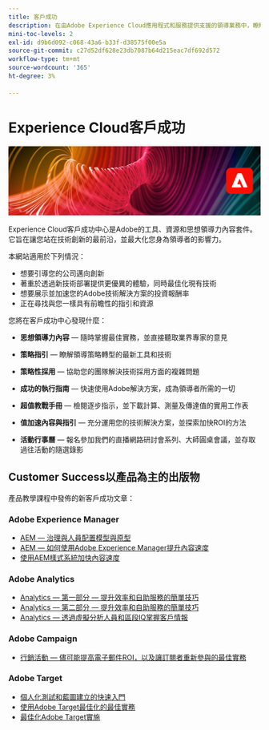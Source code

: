 ```yaml
---
title: 客戶成功
description: 在由Adobe Experience Cloud應用程式和服務提供支援的領導業務中，瞭解成功所需的策略及思維領導力。 解鎖工具，讓您建立路線圖並建立有效率的團隊。
mini-toc-levels: 2
exl-id: d9b6d092-c068-43a6-b33f-d38575f00e5a
source-git-commit: c27d52df628e23db7087b64d215eac7df692d572
workflow-type: tm+mt
source-wordcount: '365'
ht-degree: 3%

---
```


# Experience Cloud客戶成功

![橫幅](assets/experience-cloud-banner-3.png)

Experience Cloud客戶成功中心是Adobe的工具、資源和思想領導力內容套件。 它旨在讓您站在技術創新的最前沿，並最大化您身為領導者的影響力。

本網站適用於下列情況：

* 想要引導您的公司邁向創新
* 著重於透過新技術部署提供更優異的體驗，同時最佳化現有技術
* 想要展示並加速您的Adobe技術解決方案的投資報酬率
* 正在尋找與您一樣具有前瞻性的指引和資源

您將在客戶成功中心發現什麼：

* **思想領導力內容**  — 隨時掌握最佳實務，並直接聽取業界專家的意見

* **策略指引**  — 瞭解領導策略轉型的最新工具和技術

* **策略性採用**  — 協助您的團隊解決技術採用方面的複雜問題

* **成功的執行指南**  — 快速使用Adobe解決方案，成為領導者所需的一切

* **超值教戰手冊**  — 檢閱逐步指示，並下載計算、測量及傳達值的實用工作表

* **值加速內容與指引**  — 充分運用您的技術解決方案，並探索加快ROI的方法

* **活動行事曆**  — 報名參加我們的直播網路研討會系列、大師圓桌會議，並存取過往活動的隨選錄影

## Customer Success以產品為主的出版物

產品教學課程中發佈的新客戶成功文章：

### Adobe Experience Manager

* [AEM — 治理與人員配置模型與原型](https://experienceleague.adobe.com/docs/experience-manager-learn/cloud-service/introduction/strategy/experience-manager-governance-and-staffing-models.html?lang=en)
* [AEM — 如何使用Adobe Experience Manager提升內容速度](https://experienceleague.adobe.com/docs/experience-manager-learn/cloud-service/introduction/strategy/drive-content-velocity-for-sites.html?lang=en)
* [使用AEM樣式系統加快內容速度](https://experienceleague.adobe.com/docs/experience-manager-learn/cloud-service/introduction/strategy/accelerate-content-velocity-aem.html?lang=en)

### Adobe Analytics

* [Analytics — 第一部分 — 提升效率和自助服務的簡單技巧](https://experienceleague.adobe.com/docs/analytics-learn/tutorials/intro-to-analytics/strategy/analytics-simple-hacks-for-efficiency-part-one.html?lang=en)
* [Analytics — 第二部分 — 提升效率和自助服務的簡單技巧](https://experienceleague.adobe.com/docs/analytics-learn/tutorials/intro-to-analytics/strategy/analytics-simple-hacks-for-efficiency-part-two.html?lang=en)
* [Analytics — 透過虛擬分析人員和區段IQ掌握客戶情報](https://experienceleague.adobe.com/docs/analytics-learn/tutorials/intro-to-analytics/strategy/customer-intelligence-with-virtual-analyst.html?lang=en)

### Adobe Campaign

* [行銷活動 — 儘可能提高電子郵件ROI，以及讓訂閱者重新參與的最佳實務](https://experienceleague.adobe.com/docs/campaign-learn/tutorials/strategy/campaign-maximize-email-best-practices.html?lang=zh-Hant)

### Adobe Target

* [個人化測試和藍圖建立的快速入門](https://experienceleague.adobe.com/docs/target-learn/tutorials/administration/strategy/create-personalization-roadmap-testing-plan.html?lang=en)
* [使用Adobe Target最佳化的最佳實務](https://experienceleague.adobe.com/docs/target-learn/tutorials/administration/strategy/target-best-practices-for-optimization.html?lang=en)
* [最佳化Adobe Target實施](https://experienceleague.adobe.com/docs/target-learn/tutorials/administration/strategy/optimize-your-target-implementation.html?lang=en)